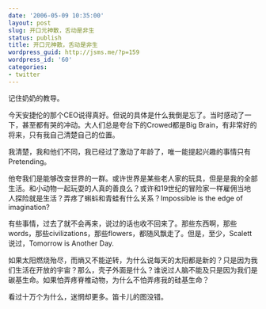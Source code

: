 ```yaml
---
date: '2006-05-09 10:35:00'
layout: post
slug: 开口元神散，舌动是非生
status: publish
title: 开口元神散，舌动是非生
wordpress_guid: http://jsms.me/?p=159
wordpress_id: '60'
categories:
- twitter
---
```


记住奶奶的教导。


今天安捷伦的那个CEO说得真好。但说的具体是什么我倒是忘了。当时感动了一下，甚至都有哭的冲动。大人们总是夸台下的Crowed都是Big Brain，有非常好的将来，只有我自己清楚自己的位置。


我清楚，我和他们不同，我已经过了激动了年龄了，唯一能提起兴趣的事情只有Pretending。


他夸我们是能够改变世界的一群。或许世界是某些老人家的玩具，但是是我的全部生活。和小动物一起玩耍的人真的善良么？或许和19世纪的冒险家一样雇佣当地人探险就是生活？弄疼了蝌蚪和青蛙有什么关系？Impossible is the edge of imagination?


有些事情，过去了就不会再来，说过的话也收不回来了。那些东西啊，那些words，那些civilizations，那些flowers，都随风飘走了。但是，至少，Scalett说过，Tomorrow is Another Day.


如果太阳燃烧殆尽，而熵又不能逆转，为什么说每天的太阳都是新的？只是因为我们生活在开放的宇宙？那么，壳子外面是什么？谁说过人脑不能及只是因为我们是碳基生命。如果怕弄疼脊椎动物，为什么不怕弄疼我的硅基生命？


看过十万个为什么，迷惘却更多。笛卡儿的图没错。
